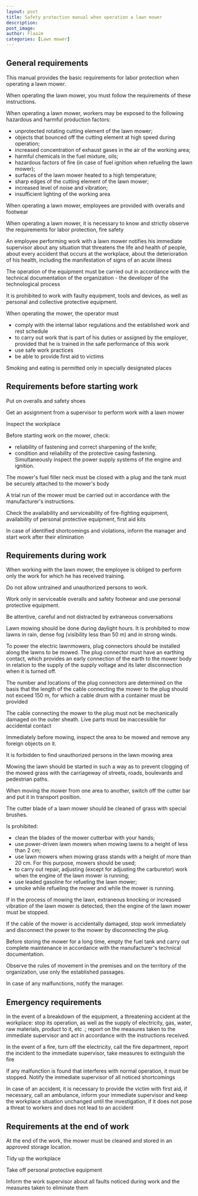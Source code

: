 ```yaml
---
layout: post
title: Safety protection manual when operation a lawn mower
description: 
post_image: 
author: Flaaim
categories: [Lawn mower]
---
```


## General requirements

This manual provides the basic requirements for labor protection when operating a lawn mower.

When operating the lawn mower, you must follow the requirements of these instructions.

When operating a lawn mower, workers may be exposed to the following hazardous and harmful production factors:

- unprotected rotating cutting element of the lawn mower;
- objects that bounced off the cutting element at high speed during operation;
- increased concentration of exhaust gases in the air of the working area;
- harmful chemicals in the fuel mixture, oils;
- hazardous factors of fire (in case of fuel ignition when refueling the lawn mower);
- surfaces of the lawn mower heated to a high temperature;
- sharp edges of the cutting element of the lawn mower;
- increased level of noise and vibration;
- insufficient lighting of the working area

When operating a lawn mower, employees are provided with overalls and footwear

When operating a lawn mower, it is necessary to know and strictly observe the requirements for labor protection, fire safety

An employee performing work with a lawn mower notifies his immediate supervisor about any situation that threatens the life and health of people, about every accident that occurs at the workplace, about the deterioration of his health, including the manifestation of signs of an acute illness

The operation of the equipment must be carried out in accordance with the technical documentation of the organization - the developer of the technological process

It is prohibited to work with faulty equipment, tools and devices, as well as personal and collective protective equipment.

When operating the mower, the operator must
- comply with the internal labor regulations and the established work and rest schedule
- to carry out work that is part of his duties or assigned by the employer, provided that he is trained in the safe performance of this work
- use safe work practices
- be able to provide first aid to victims

Smoking and eating is permitted only in specially designated places

## Requirements before starting work

Put on overalls and safety shoes

Get an assignment from a supervisor to perform work with a lawn mower

Inspect the workplace

Before starting work on the mower, check:
- reliability of fastening and correct sharpening of the knife;
- condition and reliability of the protective casing fastening. Simultaneously inspect the power supply systems of the engine and ignition.


The mower's fuel filler neck must be closed with a plug and the tank must be securely attached to the mower's body

A trial run of the mower must be carried out in accordance with the manufacturer's instructions.

Check the availability and serviceability of fire-fighting equipment, availability of personal protective equipment, first aid kits

In case of identified shortcomings and violations, inform the manager and start work after their elimination

## Requirements during work

When working with the lawn mower, the employee is obliged to perform only the work for which he has received training.

Do not allow untrained and unauthorized persons to work.

Work only in serviceable overalls and safety footwear and use personal protective equipment.

Be attentive, careful and not distracted by extraneous conversations

Lawn mowing should be done during daylight hours. It is prohibited to mow lawns in rain, dense fog (visibility less than 50 m) and in strong winds.

To power the electric lawnmowers, plug connectors should be installed along the lawns to be mowed. The plug connector must have an earthing contact, which provides an early connection of the earth to the mower body in relation to the supply of the supply voltage and its later disconnection when it is turned off.

The number and locations of the plug connectors are determined on the basis that the length of the cable connecting the mower to the plug should not exceed 150 m, for which a cable drum with a container must be provided

The cable connecting the mower to the plug must not be mechanically damaged on the outer sheath. Live parts must be inaccessible for accidental contact

Immediately before mowing, inspect the area to be mowed and remove any foreign objects on it.

It is forbidden to find unauthorized persons in the lawn mowing area

Mowing the lawn should be started in such a way as to prevent clogging of the mowed grass with the carriageway of streets, roads, boulevards and pedestrian paths.

When moving the mower from one area to another, switch off the cutter bar and put it in transport position.

The cutter blade of a lawn mower should be cleaned of grass with special brushes.

Is prohibited:

- clean the blades of the mower cutterbar with your hands;
- use power-driven lawn mowers when mowing lawns to a height of less than 2 cm;
- use lawn mowers when mowing grass stands with a height of more than 20 cm. For this purpose, mowers should be used;
- to carry out repair, adjusting (except for adjusting the carburetor) work when the engine of the lawn mower is running;
- use leaded gasoline for refueling the lawn mower;
- smoke while refueling the mower and while the mower is running.

If in the process of mowing the lawn, extraneous knocking or increased vibration of the lawn mower is detected, then the engine of the lawn mower must be stopped.

If the cable of the mower is accidentally damaged, stop work immediately and disconnect the power to the mower by disconnecting the plug.

Before storing the mower for a long time, empty the fuel tank and carry out complete maintenance in accordance with the manufacturer's technical documentation.

Observe the rules of movement in the premises and on the territory of the organization, use only the established passages.

In case of any malfunctions, notify the manager.

## Emergency requirements

In the event of a breakdown of the equipment, a threatening accident at the workplace: stop its operation, as well as the supply of electricity, gas, water, raw materials, product to it, etc .; report on the measures taken to the immediate supervisor and act in accordance with the instructions received.

In the event of a fire, turn off the electricity, call the fire department, report the incident to the immediate supervisor, take measures to extinguish the fire

If any malfunction is found that interferes with normal operation, it must be stopped. Notify the immediate supervisor of all noticed shortcomings

In case of an accident, it is necessary to provide the victim with first aid, if necessary, call an ambulance, inform your immediate supervisor and keep the workplace situation unchanged until the investigation, if it does not pose a threat to workers and does not lead to an accident

## Requirements at the end of work

At the end of the work, the mower must be cleaned and stored in an approved storage location.

Tidy up the workplace

Take off personal protective equipment

Inform the work supervisor about all faults noticed during work and the measures taken to eliminate them
